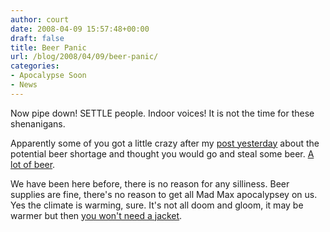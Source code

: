 ```yaml
---
author: court
date: 2008-04-09 15:57:48+00:00
draft: false
title: Beer Panic
url: /blog/2008/04/09/beer-panic/
categories:
- Apocalypse Soon
- News
---
```


Now pipe down!  SETTLE people.  Indoor voices!  It is not the time for these shenanigans.

Apparently some of you got a little crazy after my [post yesterday](http://www.vallentyne.com/blog/2008/04/08/victorias-bitter-indeed/) about the potential beer shortage and thought you would go and steal some beer.  [A lot of beer](http://cnews.canoe.ca/CNEWS/WeirdNews/2008/04/08/5228561-ap.html).

We have been here before, there is no reason for any silliness.  Beer supplies are fine, there's no reason to get all Mad Max apocalypsey on us.  Yes the climate is warming, sure.  It's not all doom and gloom, it may be warmer but then [you won't need a jacket](http://www.videosift.com/video/The-best-9-seconds-of-the-internet).

